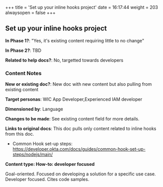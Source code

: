 +++
title = 'Set up your inline hooks project'
date = 16:17:44
weight = 203
alwaysopen = false
+++

## Set up your inline hooks project

**In Phase 1?**: "Yes, it's existing content requiring little to no change"

**In Phase 2?**: TBD

**Related to help docs?**: No, targetted towards developers



### Content Notes

**New or existing doc?**: New doc with new content but also pulling from existing content

**Target personas**: WIC App Developer,Experienced IAM developer

**Dimensioned by**: Language

**Changes to be made**: See existing content field for more details.

**Links to original docs**: This doc pulls only content related to inline hooks from this doc.
- Common Hook set-up steps:  https://developer.okta.com/docs/guides/common-hook-set-up-steps/nodejs/main/

**Content type: How-to: developer focused**

Goal-oriented. Focused on developing a solution for a specific use case. Developer focused. Cites code samples.


